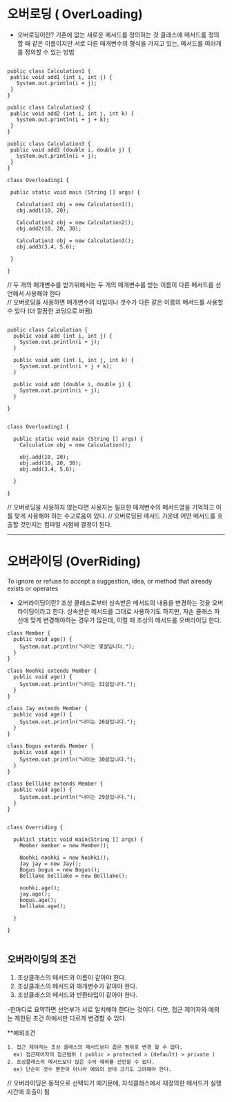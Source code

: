 

# 오버로딩 ( OverLoading)
  - 오버로딩이란?
    기존에 없는 새로운 메서드를 정의하는 것
    클래스에 메서드를 정의할 때 같은 이름이지만 서로 다른 매개변수의 형식을 가지고 있는, 메서드를 여러개를 정의할 수 있는 방법
 
 ```

public class Calculation1 {
  public void add1 (int i, int j) {
    System.out.println(i + j);
  }
}

public class Calculation2 {
  public void add2 (int i, int j, int k) {
    System.out.println(i + j + k);
  }
}

public class Calculation3 {
  public void add3 (double i, double j) {
    System.out.println(i + j);
  }
}
  
class Overloading1 {

  public static void main (String [] args) {
    
    Calculation1 obj = new Calculation1();
    obj.add1(10, 20);
    
    Calculation2 obj = new Calculation2();
    obj.add2(10, 20, 30);
    
    Calculation3 obj = new Calculation3();
    obj.add3(3.4, 5.6);
    
  }

}

```
// 두 개의 매개변수를 받기위해서는 두 개의 매개변수를 받는 이름이 다른 메서드를 선언해서 사용해야 한다    
// 오버로딩을 사용하면 매개변수의 타입이나 갯수가 다른 같은 이름의 메서드를 사용할 수 있다 (더 깔끔한 코딩으로 바뀜)

```

public class Calculation {
  public void add (int i, int j) {
    System.out.println(i + j);
  }
  
  public void add (int i, int j, int k) {
    System.out.println(i + j + k);
  }
  
  public void add (double i, double j) {
    System.out.println(i + j);
  }

}


class Overloading1 {

  public static void main (String [] args) {
    Calculation obj = new Calculation();
    
    obj.add(10, 20);
    obj.add(10, 20, 30);
    obj.add(3.4, 5.6);
    
  }

}

```

// 오버로딩을 사용하지 않는다면 사용자는 필요한 매개변수의 메서드명을 기억하고 이를 맞게 사용해야 하는 수고로움이 있다.
// 오버로딩된 메서드 가운데 어떤 메서드를 호출할 것인지는 컴파일 시점에 결정이 된다.


-------------------------------------------------------------------------------------------------------------------------------------


# 오버라이딩 (OverRiding)
  To ignore or refuse to accept a suggestion, idea, or method that already exists or operates

  - 오버라이딩이란?
    조상 클래스로부터 상속받은 메서드의 내용을 변경하는 것을 오버라이딩이라고 한다. 
    상속받은 메서드를 그대로 사용하기도 하지만, 자손 클래스 자신에 맞게 변경해야하는 경우가 많은데, 이럴 때 조상의 메서드를 오버라이딩 한다.
    
```
class Member {
  public void age() {
    System.out.println("나이는 몇살입니다.");
  }
}

class Noohki extends Member {
  public void age() {
    System.out.println("나이는 31살입니다.");
  }
}

class Jay extends Member {
  public void age() {
    System.out.println("나이는 26살입니다.");
  }
}

class Bogus extends Member {
  public void age() {
    System.out.println("나이는 30살입니다.");
  }
}

class Belllake extends Member {
  public void age() {
    System.out.println("나이는 29살입니다.");
  }
}

```

```

class Overriding {

  publicl static void main(String [] args) {
    Member member = new Member();
    
    Noohki noohki = new Noohki();
    Jay jay = new Jay();
    Bogus bogus = new Bogus();
    Belllake belllake = new Belllake();
    
    noohki.age();
    jay.age();
    bogus.age();
    belllake.age();
    
  }

}


```

## 오버라이딩의 조건
  1. 조상클래스의 메서드와 이름이 같아야 한다.
  2. 조상클래스의 메서드와 매개변수가 같아야 한다.
  3. 조상클래스의 메서드와 반환타입이 같아야 한다.
  
  -한마디로 요약하면 선언부가 서로 일치해야 한다는 것이다. 다만, 접근 제어자와 예외는 제한된 조건 하에서만 다르게 변경할 수 있다.
  
  **예외조건
  
    1. 접근 제어자는 조상 클래스의 메서드보다 좁은 범위로 변경 할 수 없다.
      ex) 접근제어자의 접근범위 ( public > protected > (default) > private )
    2. 조상클래스의 메서드보다 많은 수의 예외를 선언할 수 없다.
      ex) 단순히 갯수 뿐만이 아니라 예외의 상대 크기도 고려해야 한다.

// 오버라이딩은 동적으로 선택되기 때기문에, 자식클래스에서 재정의한 메서드가 실행시간에 호출이 됨








